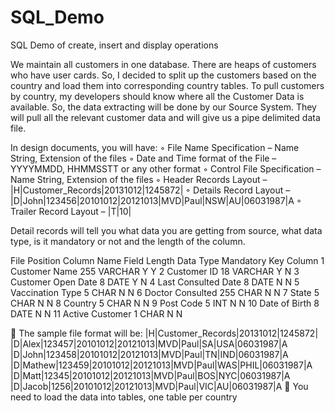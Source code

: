 # SQL_Demo
SQL Demo of create, insert and display operations

We maintain all customers in one database. There are heaps of customers who have user cards. So, I
decided to split up the customers based on the country and load them into corresponding country
tables.
To pull customers by country, my developers should know where all the Customer Data is available.
So, the data extracting will be done by our Source System. They will pull all the relevant customer
data and will give us a pipe delimited data file.

In design documents, you will have:
◦ File Name Specification – Name String, Extension of the files
◦ Date and Time format of the File – YYYYMMDD, HHMMSSTT or any other format
◦ Control File Specification – Name String, Extension of the files
◦ Header Records Layout – |H|Customer_Records|20131012|1245872|
◦ Details Record Layout – |D|John|123456|20101012|20121013|MVD|Paul|NSW|AU|06031987|A
◦ Trailer Record Layout – |T|10|

Detail records will tell you what data you are getting from source, what data type, is it mandatory or
not and the length of the column.

File Position Column Name Field Length Data Type Mandatory Key Column
1 Customer Name 255 VARCHAR Y Y
2 Customer ID 18 VARCHAR Y N
3 Customer Open Date 8 DATE Y N
4 Last Consulted Date 8 DATE N N
5 Vaccination Type 5 CHAR N N
6 Doctor Consulted 255 CHAR N N
7 State 5 CHAR N N
8 Country 5 CHAR N N
9 Post Code 5 INT N N
10 Date of Birth 8 DATE N N
11 Active Customer 1 CHAR N N

 The sample file format will be:
|H|Customer_Records|20131012|1245872|
|D|Alex|123457|20101012|20121013|MVD|Paul|SA|USA|06031987|A
|D|John|123458|20101012|20121013|MVD|Paul|TN|IND|06031987|A
|D|Mathew|123459|20101012|20121013|MVD|Paul|WAS|PHIL|06031987|A
|D|Matt|12345|20101012|20121013|MVD|Paul|BOS|NYC|06031987|A
|D|Jacob|1256|20101012|20121013|MVD|Paul|VIC|AU|06031987|A
 You need to load the data into tables, one table per country
